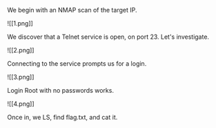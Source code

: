 


We begin with an NMAP scan of the target IP.

![[1.png]]

We discover that a Telnet service is open, on port 23. Let's investigate.

![[2.png]]

Connecting to the service prompts us for a login.

![[3.png]]

Login Root with no passwords works. 

![[4.png]]

Once in, we LS, find flag.txt, and cat it.
